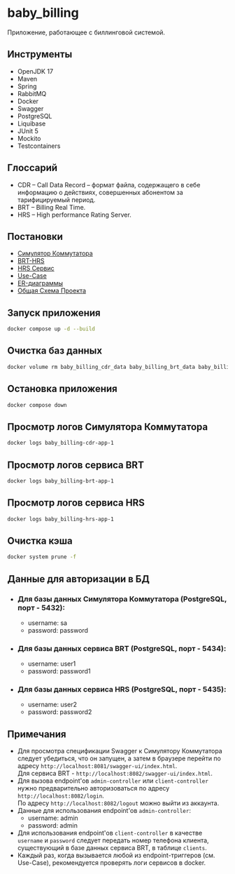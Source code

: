 # baby_billing
Приложение, работающее с биллинговой системой.

## Инструменты

- OpenJDK 17
- Maven
- Spring
- RabbitMQ
- Docker
- Swagger
- PostgreSQL
- Liquibase
- JUnit 5
- Mockito
- Testcontainers

## Глоссарий

- CDR – Call Data Record – формат файла, содержащего в себе информацию о действиях, совершенных абонентом за тарифицируемый период.
- BRT – Billing Real Time.
- HRS – High performance Rating Server.

## Постановки

- [Симулятор Коммутатора](https://docs.google.com/document/d/1uD2oaUhXccn-I2PdqZ1q3_mYTdI2XhHQ/edit?usp=sharing&ouid=113918469695711497887&rtpof=true&sd=true)
- [BRT-HRS](https://docs.google.com/document/d/1GosTWBp7OSpktRpfLRm14eGcjLiYv3jZ/edit?usp=sharing&ouid=113918469695711497887&rtpof=true&sd=true)
- [HRS Сервис](https://docs.google.com/document/d/1HjNd-IDC5nQDPpJ3f3gAjznPFq5SsIfD/edit?usp=sharing&ouid=113918469695711497887&rtpof=true&sd=true)
- [Use-Case](https://docs.google.com/document/d/19Jym4V2EAc4hVurmnbo5_9UYn61sK6K0/edit?usp=sharing&ouid=113918469695711497887&rtpof=true&sd=true)
- [ER-диаграммы](https://drive.google.com/file/d/1IyLWccGDe9aAdz40KbILt1M-0gVmsE-h/view?usp=sharing)
- [Общая Схема Проекта](https://drive.google.com/file/d/1UJjf8MSSPOa2BXljRD3xHSOZudCxqQH4/view?usp=sharing)

## Запуск приложения

```bash
docker compose up -d --build
```

## Очистка баз данных

```bash
docker volume rm baby_billing_cdr_data baby_billing_brt_data baby_billing_hrs_data
```

## Остановка приложения

```bash
docker compose down
```
## Просмотр логов Симулятора Коммутатора

```bash
docker logs baby_billing-cdr-app-1
```

## Просмотр логов сервиса BRT

```bash
docker logs baby_billing-brt-app-1
```

## Просмотр логов сервиса HRS

```bash
docker logs baby_billing-hrs-app-1
```

## Очистка кэша

```bash
docker system prune -f
```

## Данные для авторизации в БД

- ### Для базы данных Симулятора Коммутатора (PostgreSQL, порт - 5432):
    - username: sa
    - password: password

- ### Для базы данных сервиса BRT (PostgreSQL, порт - 5434):
    - username: user1
    - password: password1

- ### Для базы данных сервиса HRS (PostgreSQL, порт - 5435):
    - username: user2
    - password: password2

## Примечания
- Для просмотра спецификации Swagger к Симулятору Коммутатора следует убедиться, что он запущен, а затем в браузере перейти по адресу ```http://localhost:8081/swagger-ui/index.html```.<br>
  Для сервиса BRT - ```http://localhost:8082/swagger-ui/index.html```.
- Для вызова endpoint'ов ```admin-controller``` или ```client-controller``` нужно предварительно авторизоваться по адресу ```http://localhost:8082/login```.<br>
  По адресу ```http://localhost:8082/logout``` можно выйти из аккаунта.
- Данные для использования endpoint'ов ```admin-controller```:
    - username: admin
    - password: admin
- Для использования endpoint'ов ```client-controller``` в качестве ```username``` и ```password``` следует передать номер телефона клиента, существующий в базе данных сервиса BRT, в таблице ```clients```.
- Каждый раз, когда вызывается любой из endpoint-триггеров (см. Use-Case), рекомендуется проверять логи сервисов в docker.
